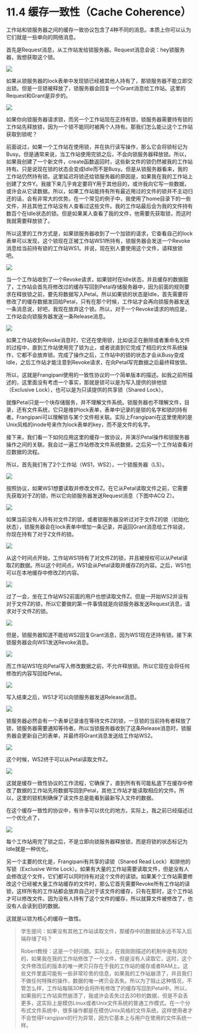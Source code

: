 # 11.4 缓存一致性（Cache Coherence）

工作站和锁服务器之间的缓存一致协议包含了4种不同的消息。本质上你可以认为它们就是一些单向的网络消息。

首先是Request消息，从工作站发给锁服务器。Request消息会说：hey锁服务器，我想获取这个锁。

![](<../.gitbook/assets/image (378).png>)

如果从锁服务器的lock表单中发现锁已经被其他人持有了，那锁服务器不能立即交出锁。但是一旦锁被释放了，锁服务器会回复一个Grant消息给工作站。这里的Request和Grant是异步的。

![](<../.gitbook/assets/image (379).png>)

如果你向锁服务器请求锁，而另一个工作站现在正持有锁，锁服务器需要持有锁的工作站先释放锁，因为一个锁不能同时被两个人持有。那我们怎么能让这个工作站获取到锁呢？

前面说过，如果一个工作站在使用锁，并在执行读写操作，那么它会将锁标记为Busy。但是通常来说，当工作站使用完锁之后，不会向锁服务器释放锁。所以，如果我创建了一个新文件，create函数返回时，这些新文件的锁仍然被我的工作站持有。只是说现在锁的状态会变成Idle而不是Busy。但是从锁服务器看来，我的工作站仍然持有锁。这里延迟将锁还给锁服务器的原因是，如果我在我的工作站上创建了文件Y。我接下来几乎肯定要将Y用于其他目的，或许我向它写一些数据，或许会从它读数据。所以，如果工作站能持有所有最近用过的文件的锁并不主动归还的话，会有非常大的优势。在一个常见的例子中，我使用了home目录下的一些文件，并且其他工作站没有人查看过这些文件。我的工作站最后会为我的文件持有数百个在Idle状态的锁。但是如果某人查看了我的文件，他需要先获取锁，而这时我就需要释放锁了。

所以这里的工作方式是，如果锁服务器收到了一个加锁的请求，它查看自己的lock表单可以发现，这个锁现在正被工作站WS1所持有，锁服务器会发送一个Revoke消息给当前持有锁的工作站WS1。并说，现在别人要使用这个文件，请释放锁吧。

![](<../.gitbook/assets/image (380).png>)

当一个工作站收到了一个Revoke请求，如果锁时在Idle状态，并且缓存的数据脏了，工作站会首先将修改过的缓存写回到Petal存储服务器中，因为前面的规则要求在释放锁之前，要先将数据写入Petal。所以如果锁的状态是Idle，首先需要将修改了的缓存数据发回给Petal，只有在那个时候，工作站才会再向锁服务器发送一条消息说，好吧，我现在放弃这个锁。所以，对于一个Revoke请求的响应是，工作站会向锁服务器发送一条Release消息。

![](<../.gitbook/assets/image (381).png>)

如果工作站收到Revoke消息时，它还在使用锁，比如说正在删除或者重命名文件的过程中，直到工作站使用完了锁为止，或者说直到它完成了相应的文件系统操作，它都不会放弃锁。完成了操作之后，工作站中的锁的状态才会从Busy变成Idle，之后工作站才能注意到Revoke请求，在向Petal写完数据之后最终释放锁。

所以，这就是Frangipani使用的一致性协议的一个简单版本的描述。如我之前所描述的，这里面没有考虑一个事实，那就是锁可以是为写入提供的排他锁（Exclusive Lock），也可以是为只读提供的共享锁（Shared Lock）。

就像Petal只是一个块存储服务，并不理解文件系统。锁服务器也不理解文件，目录，还有文件系统，它只是维护lock表单，表单中记录的是锁的名字和锁的持有者。Frangipani可以理解锁与某个文件相关联。实际上Frangipani在这里使用的是Unix风格的inode号来作为lock表单的key，而不是文件的名字。

接下来，我们看一下如何应用这里的缓存一致协议，并演示Petal操作和锁服务器操作之间的关联。我会过一遍工作站修改文件系统数据，之后另一个工作站查看对应数据的流程。

所以，首先我们有了2个工作站（WS1，WS2），一个锁服务器（LS）。

![](<../.gitbook/assets/image (382).png>)

按照协议，如果WS1想要读取并修改文件Z。在它从Petal读取文件之前，它需要先获取对于Z的锁，所以它向锁服务器发送Request消息（下图中ACQ Z）。

![](<../.gitbook/assets/image (383).png>)

如果当前没有人持有对文件Z的锁，或者锁服务器没听过对于文件Z的锁（初始化状态），锁服务器会在lock表单中增加一条记录，并返回Grant消息给工作站说，你现在持有了对于Z文件的锁。

![](<../.gitbook/assets/image (384).png>)

从这个时间点开始，工作站WS1持有了对文件Z的锁，并且被授权可以从Petal读取Z的数据。所以这个时间点，WS1会从Petal读取并缓存Z的内容。之后，WS1也可以在本地缓存中修改Z的内容。

![](<../.gitbook/assets/image (385).png>)

过了一会，坐在工作站WS2前面的用户也想读取文件Z。但是一开始WS2并没有对于文件Z的锁，所以它要做的第一件事情就是向锁服务器发送Request消息，请求对于文件Z的锁。

![](<../.gitbook/assets/image (386).png>)

但是，锁服务器知道不能给WS2回复Grant消息，因为WS1现在还持有锁。接下来锁服务器会向WS1发送Revoke消息。

![](<../.gitbook/assets/image (387).png>)

而工作站WS1在向Petal写入修改数据之前，不允许释放锁。所以它现在会将任何修改的内容写回给Petal。

![](<../.gitbook/assets/image (388).png>)

写入结束之后，WS1才可以向锁服务器发送Release消息。

![](<../.gitbook/assets/image (389).png>)

锁服务器必然会有一个表单记录谁在等待文件Z的锁，一旦锁的当前持有者释放了锁，锁服务器需要通知等待者。所以当锁服务器收到了这条Release消息时，锁服务器会更新自己的表单，并最终将Grant消息发送给工作站WS2。

![](<../.gitbook/assets/image (390).png>)

这个时候，WS2终于可以从Petal读取文件Z。

![](<../.gitbook/assets/image (391).png>)

这就是缓存一致性协议的工作流程，它确保了，直到所有有可能私底下在缓存中修改了数据的工作站先将数据写回到Petal，其他工作站才能读取相应的文件。所以，这里的锁机制确保了读文件总是能看到最新写入文件的数据。&#x20;

在这个缓存一致性的协议中，有许多可以优化的地方。实际上，我之前已经描述过一个优化点了，

![](<../.gitbook/assets/image (392).png>)

每个工作站用完了锁之后，不是立即向锁服务器释放锁，而是将锁的状态标记为Idle就是一种优化。

另一个主要的优化是，Frangipani有共享的读锁（Shared Read Lock）和排他的写锁（Exclusive Write Lock）。如果有大量的工作站需要读取文件，但是没有人会修改这个文件，它们都可以同时持有对这个文件的读锁。如果某个工作站需要修改这个已经被大量工作站缓存的文件时，那么它首先需要Revoke所有工作站的读锁，这样所有的工作站都会放弃自己对于该文件的缓存，只有在那时，这个工作站才可以修改文件。因为没有人持有了这个文件的缓存，所以就算文件被修改了，也没有人会读到旧的数据。

这就是以锁为核心的缓存一致性。

> 学生提问：如果没有其他工作站读取文件，那缓存中的数据就永远不写入后端存储了吗？
>
> Robert教授：这是一个好问题。实际上，在我刚刚描述的机制中是有风险的，如果我在我的工作站修改了一个文件，但是没有人读取它，这时，这个文件修改后的版本的唯一拷贝只存在于我的工作站的缓存或者RAM上。这些文件里面可能有一些非常珍贵的信息，如果我的工作站崩溃了，并且我们不做任何特殊的操作，数据的唯一拷贝会丢失。所以为了阻止这种情况，不管怎么样，工作站每隔30秒会将所有修改了的缓存写回到Petal中。所以，如果我的工作站突然崩溃了，我或许会丢失过去30秒的数据，但是不会丢更多，这实际上是模仿Linux或者Unix文件系统的普通工作模式。在一个分布式文件系统中，很多操作都是在模仿Unix风格的文件系统，这样使用者才不会觉得Frangipani的行为异常，因为它基本上与用户在使用的文件系统一样。
